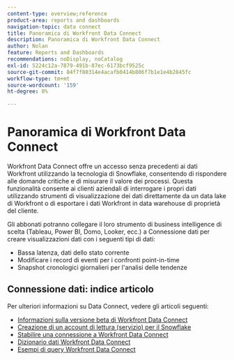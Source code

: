 ```yaml
---
content-type: overview;reference
product-area: reports and dashboards
navigation-topic: data connect
title: Panoramica di Workfront Data Connect
description: Panoramica di Workfront Data Connect
author: Nolan
feature: Reports and Dashboards
recommendations: noDisplay, noCatalog
exl-id: 5224c12a-7879-491b-87ec-6173bcf9525c
source-git-commit: 84f7f80314e4acafb0414b806f7b1e1e4b2845fc
workflow-type: tm+mt
source-wordcount: '159'
ht-degree: 0%

---
```


# Panoramica di Workfront Data Connect

Workfront Data Connect offre un accesso senza precedenti ai dati Workfront utilizzando la tecnologia di Snowflake, consentendo di rispondere alle domande critiche e di misurare il valore dei processi. Questa funzionalità consente ai clienti aziendali di interrogare i propri dati utilizzando strumenti di visualizzazione dei dati direttamente da un data lake di Workfront o di esportare i dati Workfront in data warehouse di proprietà del cliente.

Gli abbonati potranno collegare il loro strumento di business intelligence di scelta (Tableau, Power BI, Domo, Looker, ecc.) a Connessione dati per creare visualizzazioni dati con i seguenti tipi di dati:

* Bassa latenza, dati dello stato corrente
* Modificare i record di eventi per i confronti point-in-time
* Snapshot cronologici giornalieri per l&#39;analisi delle tendenze

## Connessione dati: indice articolo

Per ulteriori informazioni su Data Connect, vedere gli articoli seguenti:

* [Informazioni sulla versione beta di Workfront Data Connect](/help/quicksilver/product-announcements/betas/data-lake-beta/data-lake-beta-information.md)
* [Creazione di un account di lettura (servizio) per il Snowflake](/help/quicksilver/reports-and-dashboards/data-lake/create-a-reader-account.md)
* [Stabilire una connessione a Workfront Data Connect](/help/quicksilver/reports-and-dashboards/data-lake/share-data-externally.md)
* [Dizionario dati Workfront Data Connect](/help/quicksilver/reports-and-dashboards/data-lake/data-dictionary.md)
* [Esempi di query Workfront Data Connect](/help/quicksilver/reports-and-dashboards/data-lake/basic-query-examples.md)
